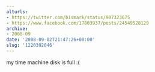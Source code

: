```yaml
---
alturls:
- https://twitter.com/bismark/status/907323675
- https://www.facebook.com/17803937/posts/24549528129
archive:
- 2008-09
date: '2008-09-02T21:47:26+00:00'
slug: '1220392046'
---
```


my time machine disk is full :(

